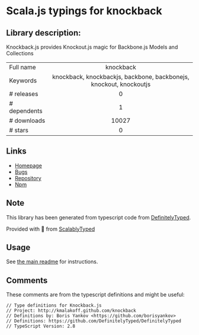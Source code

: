 
# Scala.js typings for knockback


## Library description:
Knockback.js provides Knockout.js magic for Backbone.js Models and Collections

|                    |                 |
| ------------------ | :-------------: |
| Full name          | knockback |
| Keywords           | knockback, knockbackjs, backbone, backbonejs, knockout, knockoutjs |
| # releases         | 0 |
| # dependents       | 1 |
| # downloads        | 10027 |
| # stars            | 0 |

## Links
- [Homepage](http://kmalakoff.github.com/knockback/)
- [Bugs](https://github.com/kmalakoff/knockback/issues)
- [Repository](https://github.com/kmalakoff/knockback)
- [Npm](https://www.npmjs.com/package/knockback)
    


## Note
This library has been generated from typescript code from [DefinitelyTyped](https://definitelytyped.org).

Provided with :purple_heart: from [ScalablyTyped](https://github.com/oyvindberg/ScalablyTyped)

## Usage
See [the main readme](../../readme.md) for instructions.

## Comments

These comments are from the typescript definitions and might be useful:
```
// Type definitions for Knockback.js
// Project: http://kmalakoff.github.com/knockback
// Definitions by: Boris Yankov <https://github.com/borisyankov>
// Definitions: https://github.com/DefinitelyTyped/DefinitelyTyped
// TypeScript Version: 2.8

```


